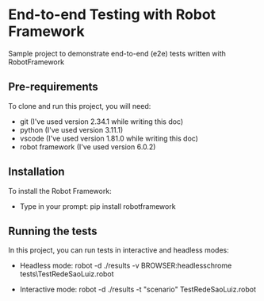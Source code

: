 # End-to-end Testing with Robot Framework
Sample project to demonstrate end-to-end (e2e) tests written with RobotFramework

## Pre-requirements
To clone and run this project, you will need:

- git (I've used version 2.34.1 while writing this doc)
- python (I've used version 3.11.1)
- vscode (I've used version 1.81.0 while writing this doc)
- robot framework (I've used version 6.0.2)

## Installation
To install the Robot Framework:
- Type in your prompt: pip install robotframework


## Running the tests
In this project, you can run tests in interactive and headless modes:

- Headless mode:
robot -d ./results -v BROWSER:headlesschrome tests\TestRedeSaoLuiz.robot

- Interactive mode:
robot -d ./results -t "scenario" TestRedeSaoLuiz.robot